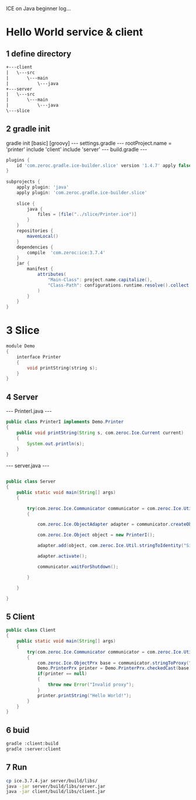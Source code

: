 
ICE on Java beginner log...

# Hello World service & client

## 1 define directory 
```html
+---client
|   \---src
|       \---main
|           \---java
+---server
|   \---src
|       \---main
|           \---java
\---slice
```

## 2 gradle init
gradle init
[basic]
[groovy]
--- settings.gradle ---
rootProject.name = 'printer'
include 'client'
include 'server'
--- build.gradle ---
```groovy
plugins {
    id 'com.zeroc.gradle.ice-builder.slice' version '1.4.7' apply false
}
  
subprojects {
    apply plugin: 'java'
    apply plugin: 'com.zeroc.gradle.ice-builder.slice'
    
    slice {
        java {
            files = [file("../slice/Printer.ice")]
        }
    }
    repositories {
        mavenLocal()
    }
    dependencies {
        compile  'com.zeroc:ice:3.7.4'
    }
    jar {
        manifest {
            attributes(
                "Main-Class": project.name.capitalize(),
                "Class-Path": configurations.runtime.resolve().collect { it.getName() }.join(' ')
            )
        }
    }
}
```

# 3 Slice
```c
module Demo
{
    interface Printer
    {
        void printString(string s);
    }
}
```
## 4 Server
--- PrinterI.java ---
```java
public class PrinterI implements Demo.Printer
{
    public void printString(String s, com.zeroc.Ice.Current current)
    {
        System.out.println(s);
    }
}
```
--- server.java ---
```java

public class Server
{
    public static void main(String[] args)
    {

        try(com.zeroc.Ice.Communicator communicator = com.zeroc.Ice.Util.initialize(args))
        {

            com.zeroc.Ice.ObjectAdapter adapter = communicator.createObjectAdapterWithEndpoints("SimplePrinterAdapter", "default -p 10000");

            com.zeroc.Ice.Object object = new PrinterI();

            adapter.add(object, com.zeroc.Ice.Util.stringToIdentity("SimplePrinter"));

            adapter.activate();

            communicator.waitForShutdown();

        }

    }

}
```


## 5 Client
```java
public class Client
{
    public static void main(String[] args)
    {
        try(com.zeroc.Ice.Communicator communicator = com.zeroc.Ice.Util.initialize(args))
        {
            com.zeroc.Ice.ObjectPrx base = communicator.stringToProxy("SimplePrinter:default -p 10000");
            Demo.PrinterPrx printer = Demo.PrinterPrx.checkedCast(base);
            if(printer == null)
            {
                throw new Error("Invalid proxy");
            }
            printer.printString("Hello World!");
        }
    }
}
```

## 6 buid
```bash
gradle :client:build
gradle :server:client
```
## 7 Run
```bash
cp ice.3.7.4.jar server/build/libs/
java -jar server/build/libs/server.jar
java -jar client/build/libs/client.jar
```
